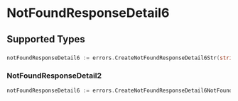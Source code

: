 # NotFoundResponseDetail6


## Supported Types

### 

```go
notFoundResponseDetail6 := errors.CreateNotFoundResponseDetail6Str(string{/* values here */})
```

### NotFoundResponseDetail2

```go
notFoundResponseDetail6 := errors.CreateNotFoundResponseDetail6NotFoundResponseDetail2(sdkerrors.NotFoundResponseDetail2{/* values here */})
```

